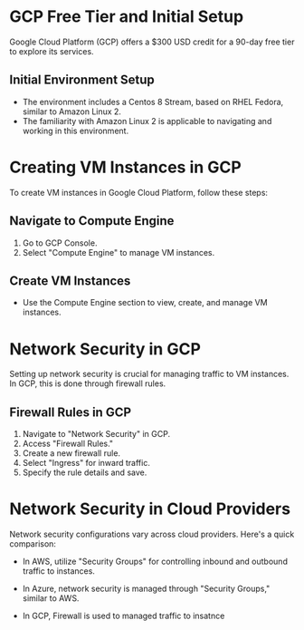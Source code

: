 # GCP Free Tier and Initial Setup

Google Cloud Platform (GCP) offers a $300 USD credit for a 90-day free tier to explore its services. 


## Initial Environment Setup
- The environment includes a Centos 8 Stream, based on RHEL Fedora, similar to Amazon Linux 2.
- The familiarity with Amazon Linux 2 is applicable to navigating and working in this environment.

# Creating VM Instances in GCP

To create VM instances in Google Cloud Platform, follow these steps:

## Navigate to Compute Engine
1. Go to GCP Console.
2. Select "Compute Engine" to manage VM instances.

## Create VM Instances
- Use the Compute Engine section to view, create, and manage VM instances.

# Network Security in GCP

Setting up network security is crucial for managing traffic to VM instances. In GCP, this is done through firewall rules.

## Firewall Rules in GCP
1. Navigate to "Network Security" in GCP.
2. Access "Firewall Rules."
3. Create a new firewall rule.
4. Select "Ingress" for inward traffic.
5. Specify the rule details and save.

# Network Security in Cloud Providers

Network security configurations vary across cloud providers. Here's a quick comparison:

- In AWS, utilize "Security Groups" for controlling inbound and outbound traffic to instances.

- In Azure, network security is managed through "Security Groups," similar to AWS.

- In GCP, Firewall is used to managed traffic to insatnce
